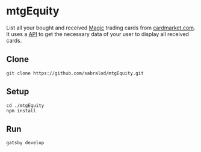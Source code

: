 # mtgEquity
List all your bought and received [Magic](https://magic.wizards.com) trading cards from [cardmarket.com](https://www.cardmarket.com/en/Magic). It uses a [API](https://www.mkmapi.eu/ws/documentation) to get the necessary data of your user to display all received cards.

## Clone
```
git clone https://github.com/sabralod/mtgEquity.git
```

## Setup
```
cd ./mtgEquity
npm install
```

## Run
```
gatsby develop
```

